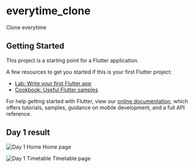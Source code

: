 # everytime_clone

Clone everytime

## Getting Started

This project is a starting point for a Flutter application.

A few resources to get you started if this is your first Flutter project:

- [Lab: Write your first Flutter app](https://flutter.dev/docs/get-started/codelab)
- [Cookbook: Useful Flutter samples](https://flutter.dev/docs/cookbook)

For help getting started with Flutter, view our
[online documentation](https://flutter.dev/docs), which offers tutorials,
samples, guidance on mobile development, and a full API reference.

## Day 1 result

![Day 1 Home](https://user-images.githubusercontent.com/39620369/102804496-30d53c80-43fd-11eb-97df-a9630e20c8e2.png)
Home page

![Day 1 Timetable](https://user-images.githubusercontent.com/39620369/102804657-62e69e80-43fd-11eb-90f3-6cac3eff0c83.png)
Timetable page
